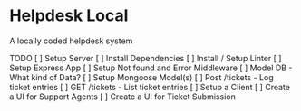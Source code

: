 # Helpdesk Local
 A locally coded helpdesk system

 TODO
[ ] Setup Server
    [ ] Install Dependencies
    [ ] Install / Setup Linter
    [ ] Setup Express App
    [ ] Setup Not found and Error Middleware
[ ] Model DB
    - What kind of Data?
[ ] Setup Mongoose Model(s)
[ ] Post /tickets
    - Log ticket entries
[ ] GET /tickets
    - List ticket entries
[ ] Setup a Client
    [ ] Create a UI for Support Agents
    [ ] Create a UI for Ticket Submission

